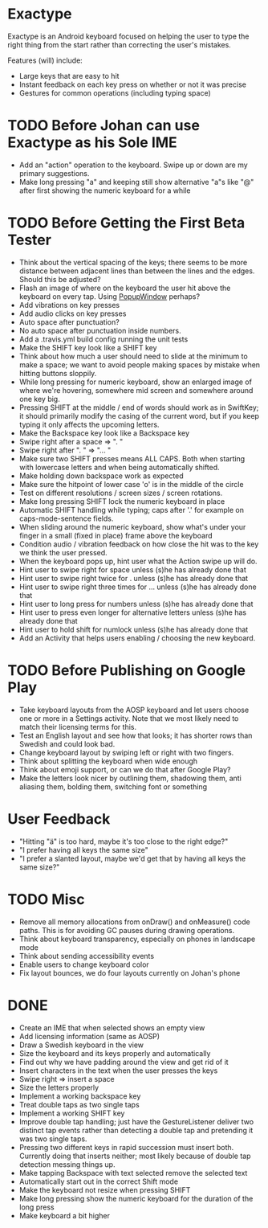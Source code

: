 # Exactype

Exactype is an Android keyboard focused on helping the user to type the right thing from the start
rather than correcting the user's mistakes.

Features (will) include:
* Large keys that are easy to hit
* Instant feedback on each key press on whether or not it was precise
* Gestures for common operations (including typing space)

# TODO Before Johan can use Exactype as his Sole IME
* Add an "action" operation to the keyboard. Swipe up or down are my primary suggestions.
* Make long pressing "a" and keeping still show alternative "a"s like "@" after first showing the
numeric keyboard for a while

# TODO Before Getting the First Beta Tester
* Think about the vertical spacing of the keys; there seems to be more distance between adjacent
lines than between the lines and the edges. Should this be adjusted?
* Flash an image of where on the keyboard the user hit above the keyboard on every tap. Using
[PopupWindow](http://developer.android.com/reference/android/widget/PopupWindow.html) perhaps?
* Add vibrations on key presses
* Add audio clicks on key presses
* Auto space after punctuation?
* No auto space after punctuation inside numbers.
* Add a .travis.yml build config running the unit tests
* Make the SHIFT key look like a SHIFT key
* Think about how much a user should need to slide at the minimum to make a space; we want to avoid
people making spaces by mistake when hitting buttons sloppily.
* While long pressing for numeric keyboard, show an enlarged image of where we're hovering,
somewhere mid screen and somewhere around one key big.
* Pressing SHIFT at the middle / end of words should work as in SwiftKey; it should primarily
modify the casing of the current word, but if you keep typing it only affects the upcoming letters.
* Make the Backspace key look like a Backspace key
* Swipe right after a space => ". "
* Swipe right after ". " => "... "
* Make sure two SHIFT presses means ALL CAPS. Both when starting with lowercase letters and when
being automatically shifted.
* Make holding down backspace work as expected
* Make sure the hitpoint of lower case 'o' is in the middle of the circle
* Test on different resolutions / screen sizes / screen rotations.
* Make long pressing SHIFT lock the numeric keyboard in place
* Automatic SHIFT handling while typing; caps after '.' for example on caps-mode-sentence fields.
* When sliding around the numeric keyboard, show what's under your finger in a small (fixed in
place) frame above the keyboard
* Condition audio / vibration feedback on how close the hit was to the key we think the user
pressed.
* When the keyboard pops up, hint user what the Action swipe up will do.
* Hint user to swipe right for space unless (s)he has already done that
* Hint user to swipe right twice for . unless (s)he has already done that
* Hint user to swipe right three times for ... unless (s)he has already done that
* Hint user to long press for numbers unless (s)he has already done that
* Hint user to press even longer for alternative letters unless (s)he has already done that
* Hint user to hold shift for numlock unless (s)he has already done that
* Add an Activity that helps users enabling / choosing the new keyboard.

# TODO Before Publishing on Google Play
* Take keyboard layouts from the AOSP keyboard and let users choose one or more in a Settings
activity. Note that we most likely need to match their licensing terms for this.
* Test an English layout and see how that looks; it has shorter rows than Swedish and could look
bad.
* Change keyboard layout by swiping left or right with two fingers.
* Think about splitting the keyboard when wide enough
* Think about emoji support, or can we do that after Google Play?
* Make the letters look nicer by outlining them, shadowing them, anti aliasing them, bolding them,
switching font or something

# User Feedback
* "Hitting "ä" is too hard, maybe it's too close to the right edge?"
* "I prefer having all keys the same size"
* "I prefer a slanted layout, maybe we'd get that by having all keys the same size?"

# TODO Misc
* Remove all memory allocations from onDraw() and onMeasure() code paths. This is for avoiding GC
pauses during drawing operations.
* Think about keyboard transparency, especially on phones in landscape mode
* Think about sending accessibility events
* Enable users to change keyboard color
* Fix layout bounces, we do four layouts currently on Johan's phone

# DONE
* Create an IME that when selected shows an empty view
* Add licensing information (same as AOSP)
* Draw a Swedish keyboard in the view
* Size the keyboard and its keys properly and automatically
* Find out why we have padding around the view and get rid of it
* Insert characters in the text when the user presses the keys
* Swipe right => insert a space
* Size the letters properly
* Implement a working backspace key
* Treat double taps as two single taps
* Implement a working SHIFT key
* Improve double tap handling; just have the GestureListener deliver two distinct tap events rather
than detecting a double tap and pretending it was two single taps.
* Pressing two different keys in rapid succession must insert both. Currently doing that inserts
neither; most likely because of double tap detection messing things up.
* Make tapping Backspace with text selected remove the selected text
* Automatically start out in the correct Shift mode
* Make the keyboard not resize when pressing SHIFT
* Make long pressing show the numeric keyboard for the duration of the long press
* Make keyboard a bit higher
